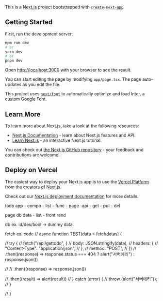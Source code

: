 This is a [Next.js](https://nextjs.org/) project bootstrapped with [`create-next-app`](https://github.com/vercel/next.js/tree/canary/packages/create-next-app).

## Getting Started

First, run the development server:

```bash
npm run dev
# or
yarn dev
# or
pnpm dev
```

Open [http://localhost:3000](http://localhost:3000) with your browser to see the result.

You can start editing the page by modifying `app/page.tsx`. The page auto-updates as you edit the file.

This project uses [`next/font`](https://nextjs.org/docs/basic-features/font-optimization) to automatically optimize and load Inter, a custom Google Font.

## Learn More

To learn more about Next.js, take a look at the following resources:

- [Next.js Documentation](https://nextjs.org/docs) - learn about Next.js features and API.
- [Learn Next.js](https://nextjs.org/learn) - an interactive Next.js tutorial.

You can check out [the Next.js GitHub repository](https://github.com/vercel/next.js/) - your feedback and contributions are welcome!

## Deploy on Vercel

The easiest way to deploy your Next.js app is to use the [Vercel Platform](https://vercel.com/new?utm_medium=default-template&filter=next.js&utm_source=create-next-app&utm_campaign=create-next-app-readme) from the creators of Next.js.

Check out our [Next.js deployment documentation](https://nextjs.org/docs/deployment) for more details.

todo
app - compo - list
    - func
    - page
    -api - get
         - put
         - del

page db data - list - front rand

db ex. id/des/bool  -> dummy data

fetch ex. code
// async function TEST(data = fetchdatas)  {

//   try {
//       fetch("/api/gettodo", {
//           body: JSON.stringify(data),
//           headers: {
//               "Content-Type": "application/json",
//           },
//           method: "POST",
//       })
//           .then((response) => response.status === 404 ? alert("서버에러") : response.json())

//           // .then((response) => response.json())

//           .then((result) => alert(result))
//   } catch (error) {
//       throw (alert("서버에러"));
//   }

// }